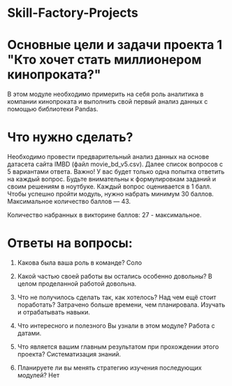 # Skill-Factory-Projects
# Основные цели и задачи проекта 1 "Кто хочет стать миллионером кинопроката?"

В этом модуле необходимо примерить на себя роль аналитика в компании кинопроката и выполнить свой первый анализ данных с помощью библиотеки Pandas. 

# Что нужно сделать? 
Необходимо провести предварительный анализ данных на основе датасета сайта IMBD (файл movie_bd_v5.csv). Далее список вопросов с 5 вариантами ответа. Важно! У вас будет только одна попытка ответить на каждый вопрос. Будьте внимательны к формулировкам заданий и своим решениям в ноутбуке. Каждый вопрос оценивается в 1 балл. Чтобы успешно пройти модуль, нужно набрать минимум 30 баллов. Максимальное количество баллов — 43.

Количество набранных в викторине баллов:
 27 - максимальное.

# Ответы на вопросы:
1. Какова была ваша роль в команде?
Соло

2. Какой частью своей работы вы остались особенно довольны? 
В целом проделанной работой довольна.

3. Что не получилось сделать так, как хотелось? Над чем ещё стоит поработать?
Затрачено больше времени, чем планировала. Изучать и отрабатывать навыки.

4. Что интересного и полезного Вы узнали в этом модуле?
Работа с датами.

5. Что является вашим главным результатом при прохождении этого проекта?
Систематизация знаний.

6. Планируете ли вы менять стратегию изучения последующих модулей?
Нет
